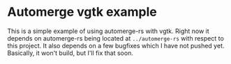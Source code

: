 # Automerge vgtk example

This is a simple example of using automerge-rs with vgtk. Right now it depends on automerge-rs being located at `../automerge-rs` with respect to this project. It also depends on a few bugfixes which I have not pushed yet. Basically, it won't build, but I'll fix that soon.

